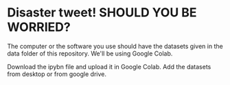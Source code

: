 # Disaster tweet! SHOULD YOU BE WORRIED?

The computer or the software you use should have the datasets given in the data folder of this repository. We'll be using Google Colab.

Download the ipybn file and upload it in Google Colab.
Add the datasets from desktop or from google drive.
